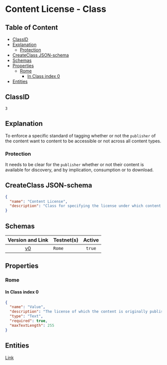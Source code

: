 Content License - Class
=======================

Table of Content
----------------
<!-- TOC START min:1 max:4 link:true asterisk:false update:true -->
  - [ClassID](#classid)
  - [Explanation](#explanation)
    - [Protection](#protection)
  - [CreateClass JSON-schema](#createclass-json-schema)
  - [Schemas](#schemas)
  - [Properties](#properties)
    - [Rome](#rome)
      - [In Class index 0](#in-class-index-0)
  - [Entities](#entities)
<!-- TOC END -->

## ClassID
`3`

## Explanation
To enforce a specific standard of tagging whether or not the `publisher` of the content want to content to be accessible or not across all content types.

### Protection

It needs to be clear for the `publisher` whether or not their content is available for discovery, and by implication, consumption or to download.

## CreateClass JSON-schema
```json
{
  "name": "Content License",
  "description": "Class for specifying the license under which content is published."
}
```

## Schemas

|Version and Link                                           |   Testnet(s)     |Active |
|:---------------------------------------------------------:|------------------|:-----:|
| [v0](../../schemas/general/contentLicense0.json)          | `Rome`           |`true` |

## Properties
### Rome
#### In Class index 0
```json
{
  "name": "Value",
  "description": "The license of which the content is originally published under.",
  "type": "Text",
  "required": true,
  "maxTextLength": 255
}
```

## Entities

[Link](../../entities/general/content-license.md)
